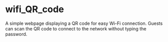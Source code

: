 # wifi_QR_code
A simple webpage displaying a QR code for easy Wi-Fi connection. Guests can scan the QR code to connect to the network without typing the password.

